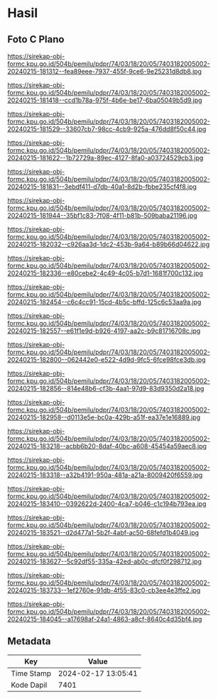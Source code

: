 # Hasil

## Foto C Plano

https://sirekap-obj-formc.kpu.go.id/504b/pemilu/pdpr/74/03/18/20/05/7403182005002-20240215-181312--fea89eee-7937-455f-9ce6-9e25231d8db8.jpg

https://sirekap-obj-formc.kpu.go.id/504b/pemilu/pdpr/74/03/18/20/05/7403182005002-20240215-181418--ccd1b78a-975f-4b6e-be17-6ba05049b5d9.jpg

https://sirekap-obj-formc.kpu.go.id/504b/pemilu/pdpr/74/03/18/20/05/7403182005002-20240215-181529--33607cb7-98cc-4cb9-925a-476dd8f50c44.jpg

https://sirekap-obj-formc.kpu.go.id/504b/pemilu/pdpr/74/03/18/20/05/7403182005002-20240215-181622--1b72729a-89ec-4127-8fa0-a03724529cb3.jpg

https://sirekap-obj-formc.kpu.go.id/504b/pemilu/pdpr/74/03/18/20/05/7403182005002-20240215-181831--3ebdf411-d7db-40a1-8d2b-fbbe235cf4f8.jpg

https://sirekap-obj-formc.kpu.go.id/504b/pemilu/pdpr/74/03/18/20/05/7403182005002-20240215-181944--35bf1c83-7f08-4f11-b81b-509baba21196.jpg

https://sirekap-obj-formc.kpu.go.id/504b/pemilu/pdpr/74/03/18/20/05/7403182005002-20240215-182032--c926aa3d-1dc2-453b-9a64-b89b66d04622.jpg

https://sirekap-obj-formc.kpu.go.id/504b/pemilu/pdpr/74/03/18/20/05/7403182005002-20240215-182336--e80cebe2-4c49-4c05-b7d1-1681f700c132.jpg

https://sirekap-obj-formc.kpu.go.id/504b/pemilu/pdpr/74/03/18/20/05/7403182005002-20240215-182454--c6c4cc91-15cd-4b5c-bffd-125c6c53aa9a.jpg

https://sirekap-obj-formc.kpu.go.id/504b/pemilu/pdpr/74/03/18/20/05/7403182005002-20240215-182557--e61f1e9d-b926-4197-aa2c-b9c81716708c.jpg

https://sirekap-obj-formc.kpu.go.id/504b/pemilu/pdpr/74/03/18/20/05/7403182005002-20240215-182800--062442e0-e522-4d9d-9fc5-6fce98fce3db.jpg

https://sirekap-obj-formc.kpu.go.id/504b/pemilu/pdpr/74/03/18/20/05/7403182005002-20240215-182856--814e48b6-cf3b-4aa1-97d9-83d9350d2a18.jpg

https://sirekap-obj-formc.kpu.go.id/504b/pemilu/pdpr/74/03/18/20/05/7403182005002-20240215-182958--d0113e5e-bc0a-429b-a51f-ea37e1e16889.jpg

https://sirekap-obj-formc.kpu.go.id/504b/pemilu/pdpr/74/03/18/20/05/7403182005002-20240215-183218--acbb6b20-8daf-40bc-a608-45454a59aec8.jpg

https://sirekap-obj-formc.kpu.go.id/504b/pemilu/pdpr/74/03/18/20/05/7403182005002-20240215-183318--a32b4191-950a-481a-a21a-8009420f6559.jpg

https://sirekap-obj-formc.kpu.go.id/504b/pemilu/pdpr/74/03/18/20/05/7403182005002-20240215-183410--0392622d-2400-4ca7-b046-c1c194b793ea.jpg

https://sirekap-obj-formc.kpu.go.id/504b/pemilu/pdpr/74/03/18/20/05/7403182005002-20240215-183521--d2d477a1-5b2f-4abf-ac50-68fefd1b4049.jpg

https://sirekap-obj-formc.kpu.go.id/504b/pemilu/pdpr/74/03/18/20/05/7403182005002-20240215-183627--5c92df55-335a-42ed-ab0c-dfcf0f298712.jpg

https://sirekap-obj-formc.kpu.go.id/504b/pemilu/pdpr/74/03/18/20/05/7403182005002-20240215-183733--1ef2760e-91db-4f55-83c0-cb3ee4e3ffe2.jpg

https://sirekap-obj-formc.kpu.go.id/504b/pemilu/pdpr/74/03/18/20/05/7403182005002-20240215-184045--a17698af-24a1-4863-a8cf-8640c4d35bf4.jpg


## Metadata

| Key        | Value               |
| ---------- | ------------------- |
| Time Stamp | 2024-02-17 13:05:41 |
| Kode Dapil | 7401                |



